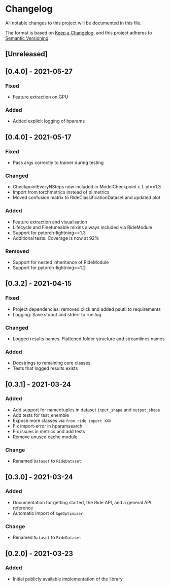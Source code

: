 # Changelog
All notable changes to this project will be documented in this file.

The format is based on [Keep a Changelog](https://keepachangelog.com/en/1.0.0/),
and this project adheres to [Semantic Versioning](https://semver.org/spec/v2.0.0.html).

## [Unreleased]

## [0.4.0] - 2021-05-27
### Fixed
- Feature extraction on GPU

### Added
- Added explicit logging of hparams

## [0.4.0] - 2021-05-17
### Fixed
- Pass args correctly to trainer during testing

### Changed
- CheckpointEveryNSteps now included in ModelCheckpoint c.f. pl==1.3
- Import from torchmetrics instead of pl.metrics 
- Moved confusion matrix to RideClassificationDataset and updated plot

### Added
- Feature extraction and visualisation
- Lifecycle and Finetuneable mixins always included via RideModule
- Support for pytorch-lightning==1.3
- Additional tests: Coverage is now at 92%

### Removed
- Support for nested inheritance of RideModule
- Support for pytorch-lightning==1.2


## [0.3.2] - 2021-04-15
### Fixed
- Project dependencies: removed click and added psutil to requirements
- Logging: Save stdout and stderr to run.log

### Changed
- Logged results names. Flattened folder structure and streamlines names

### Added
- Docstrings to remaining core classes
- Tests that logged results exists


## [0.3.1] - 2021-03-24
### Added
- Add support for namedtuples in dataset `input_shape` and `output_shape`
- Add tests for test_enemble
- Expose more classes via `from ride import XXX`
- Fix import-error in hparamsearch
- Fix issues in metrics and add tests
- Remove unused cache module

### Change
- Renamed `Dataset` to `RideDataset`


## [0.3.0] - 2021-03-24
### Added
- Documentation for getting started, the Ride API, and a general API reference
- Automatic import of `SgdOptimizer`

### Change
- Renamed `Dataset` to `RideDataset`


## [0.2.0] - 2021-03-23
### Added
- Initial publicly available implementation of the library
